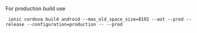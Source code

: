 For production build use

```
 ionic cordova build android --max_old_space_size=8192 --aot --prod --release --configuration=production -- --prod
```
